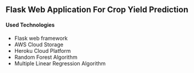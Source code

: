 Flask Web Application For Crop Yield Prediction
-------------
#### Used Technologies
- Flask web framework
- AWS Cloud Storage
- Heroku Cloud Platform 
- Random Forest Algorithm
- Multiple Linear Regression Algorithm